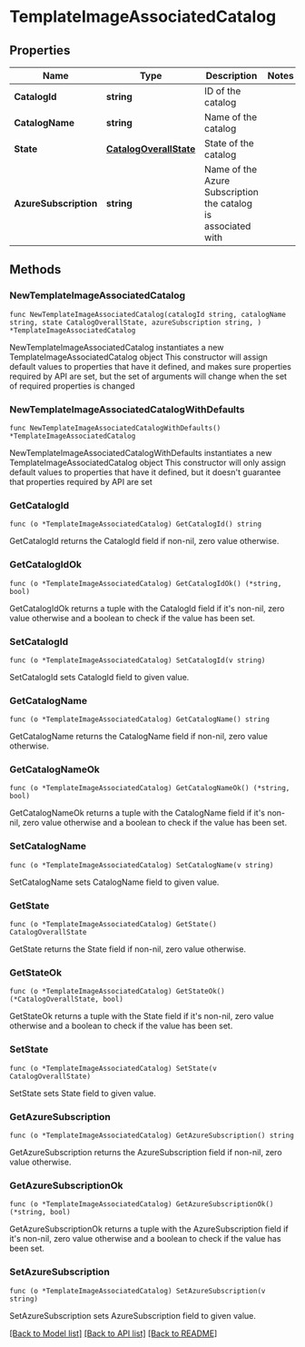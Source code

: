 # TemplateImageAssociatedCatalog

## Properties

Name | Type | Description | Notes
------------ | ------------- | ------------- | -------------
**CatalogId** | **string** | ID of the catalog | 
**CatalogName** | **string** | Name of the catalog | 
**State** | [**CatalogOverallState**](CatalogOverallState.md) | State of the catalog | 
**AzureSubscription** | **string** | Name of the Azure Subscription the catalog is associated with | 

## Methods

### NewTemplateImageAssociatedCatalog

`func NewTemplateImageAssociatedCatalog(catalogId string, catalogName string, state CatalogOverallState, azureSubscription string, ) *TemplateImageAssociatedCatalog`

NewTemplateImageAssociatedCatalog instantiates a new TemplateImageAssociatedCatalog object
This constructor will assign default values to properties that have it defined,
and makes sure properties required by API are set, but the set of arguments
will change when the set of required properties is changed

### NewTemplateImageAssociatedCatalogWithDefaults

`func NewTemplateImageAssociatedCatalogWithDefaults() *TemplateImageAssociatedCatalog`

NewTemplateImageAssociatedCatalogWithDefaults instantiates a new TemplateImageAssociatedCatalog object
This constructor will only assign default values to properties that have it defined,
but it doesn't guarantee that properties required by API are set

### GetCatalogId

`func (o *TemplateImageAssociatedCatalog) GetCatalogId() string`

GetCatalogId returns the CatalogId field if non-nil, zero value otherwise.

### GetCatalogIdOk

`func (o *TemplateImageAssociatedCatalog) GetCatalogIdOk() (*string, bool)`

GetCatalogIdOk returns a tuple with the CatalogId field if it's non-nil, zero value otherwise
and a boolean to check if the value has been set.

### SetCatalogId

`func (o *TemplateImageAssociatedCatalog) SetCatalogId(v string)`

SetCatalogId sets CatalogId field to given value.


### GetCatalogName

`func (o *TemplateImageAssociatedCatalog) GetCatalogName() string`

GetCatalogName returns the CatalogName field if non-nil, zero value otherwise.

### GetCatalogNameOk

`func (o *TemplateImageAssociatedCatalog) GetCatalogNameOk() (*string, bool)`

GetCatalogNameOk returns a tuple with the CatalogName field if it's non-nil, zero value otherwise
and a boolean to check if the value has been set.

### SetCatalogName

`func (o *TemplateImageAssociatedCatalog) SetCatalogName(v string)`

SetCatalogName sets CatalogName field to given value.


### GetState

`func (o *TemplateImageAssociatedCatalog) GetState() CatalogOverallState`

GetState returns the State field if non-nil, zero value otherwise.

### GetStateOk

`func (o *TemplateImageAssociatedCatalog) GetStateOk() (*CatalogOverallState, bool)`

GetStateOk returns a tuple with the State field if it's non-nil, zero value otherwise
and a boolean to check if the value has been set.

### SetState

`func (o *TemplateImageAssociatedCatalog) SetState(v CatalogOverallState)`

SetState sets State field to given value.


### GetAzureSubscription

`func (o *TemplateImageAssociatedCatalog) GetAzureSubscription() string`

GetAzureSubscription returns the AzureSubscription field if non-nil, zero value otherwise.

### GetAzureSubscriptionOk

`func (o *TemplateImageAssociatedCatalog) GetAzureSubscriptionOk() (*string, bool)`

GetAzureSubscriptionOk returns a tuple with the AzureSubscription field if it's non-nil, zero value otherwise
and a boolean to check if the value has been set.

### SetAzureSubscription

`func (o *TemplateImageAssociatedCatalog) SetAzureSubscription(v string)`

SetAzureSubscription sets AzureSubscription field to given value.



[[Back to Model list]](../README.md#documentation-for-models) [[Back to API list]](../README.md#documentation-for-api-endpoints) [[Back to README]](../README.md)


